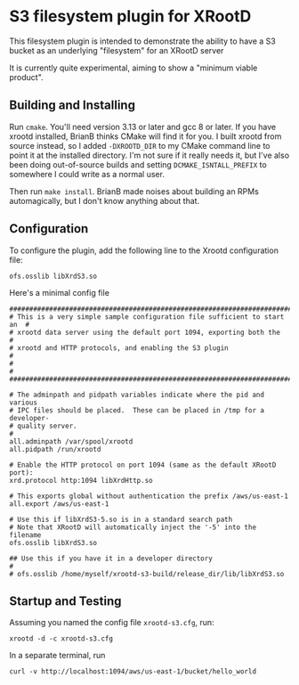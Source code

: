 
S3 filesystem plugin for XRootD
================================

This filesystem plugin is intended to demonstrate the ability to have a S3 bucket as an
underlying "filesystem" for an XRootD server

It is currently quite experimental, aiming to show a "minimum viable product".

Building and Installing
-----------------------

Run `cmake`.  You'll need version 3.13 or later and gcc 8 or later.  If you have
xrootd installed, BrianB thinks CMake will find it for you.  I built xrootd from
source instead, so I added `-DXROOTD_DIR` to my CMake command line to point it at
the installed directory.  I'm not sure if it really needs it, but I've also been
doing out-of-source builds and setting `DCMAKE_ISNTALL_PREFIX` to somewhere I could
write as a normal user.

Then run `make install`.  BrianB made noises about building an RPMs automagically,
but I don't know anything about that.

Configuration
-------------

To configure the plugin, add the following line to the Xrootd configuration file:

```
ofs.osslib libXrdS3.so
```

Here's a minimal config file

```
###########################################################################
# This is a very simple sample configuration file sufficient to start an  #
# xrootd data server using the default port 1094, exporting both the      #
# xrootd and HTTP protocols, and enabling the S3 plugin                   #
#                                                                         #
###########################################################################

# The adminpath and pidpath variables indicate where the pid and various
# IPC files should be placed.  These can be placed in /tmp for a developer-
# quality server.
#
all.adminpath /var/spool/xrootd
all.pidpath /run/xrootd

# Enable the HTTP protocol on port 1094 (same as the default XRootD port):
xrd.protocol http:1094 libXrdHttp.so

# This exports global without authentication the prefix /aws/us-east-1
all.export /aws/us-east-1

# Use this if libXrdS3-5.so is in a standard search path
# Note that XRootD will automatically inject the '-5' into the filename
ofs.osslib libXrdS3.so

## Use this if you have it in a developer directory
#
# ofs.osslib /home/myself/xrootd-s3-build/release_dir/lib/libXrdS3.so
```

Startup and Testing
-------------------

Assuming you named the config file `xrootd-s3.cfg`, run:

```
xrootd -d -c xrootd-s3.cfg
```

In a separate terminal, run

```
curl -v http://localhost:1094/aws/us-east-1/bucket/hello_world
```
